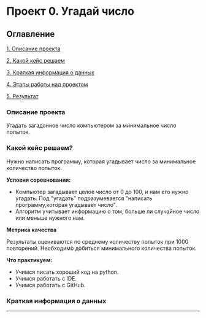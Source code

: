 # Проект 0. Угадай число

## Оглавление

[1. Описание проекта](https://github.com/DariaSpcpu/mfti_data_science/tree/main/project_0#Описание-проекта)

[2. Какой кейс решаем](https://github.com/DariaSpcpu/mfti_data_science/blob/main/project_0/readme.md#Какой-кейс-решаем)

[3. Краткая информация о данных](https://github.com/DariaSpcpu/mfti_data_science/blob/main/project_0/readme.md#Краткая-информация-о-данных)

[4. Этапы работы над проектом](https://github.com/DariaSpcpu/mfti_data_science/blob/main/project_0/readme.md#Этапы-работы-над-проектом)

[5. Результат](https://github.com/DariaSpcpu/mfti_data_science/blob/main/project_0/readme.md#Результат)

### Описание проекта
Угадать загадонное число компьютером за минимальное число попыток.


### Какой кейс решаем?
Нужно написать программу, которая угадывает число за минимальное количество попыток.

**Условия соревнования:**
- Компьютер загадывает целое число от 0 до 100, и нам его нужно угадать. Под "угадать" подразумевается "написать программу,которая угадывает число".
- Алгоритм учитывает информацию о том, больше ли случайное число или меньше нужного нам.

**Метрика качества**

Результаты оцениваются по среднему количеству попыток при 1000 повторений. Необходимо добиться минимального количества попыток.

**Что практикуем:**
- Учимся писать хороший код на python.
- Учимся работать с IDE.
- Учимся работать с GitHub.

### Краткая информация о данных
--------






